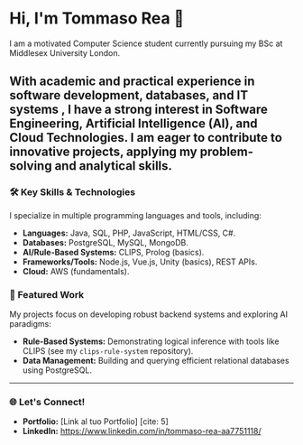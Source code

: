 # Hi, I'm Tommaso Rea 👋

I am a motivated Computer Science student currently pursuing my BSc at Middlesex University London.

With academic and practical experience in software development, databases, and IT systems , I have a strong interest in **Software Engineering, Artificial Intelligence (AI), and Cloud Technologies**.
I am eager to contribute to innovative projects, applying my problem-solving and analytical skills.
---

### 🛠️ Key Skills & Technologies

I specialize in multiple programming languages and tools, including:

* **Languages:** Java, SQL, PHP, JavaScript, HTML/CSS, C#.
* **Databases:** PostgreSQL, MySQL, MongoDB.
* **AI/Rule-Based Systems:** CLIPS, Prolog (basics).
* **Frameworks/Tools:** Node.js, Vue.js, Unity (basics), REST APIs.
* **Cloud:** AWS (fundamentals).

### 📂 Featured Work

My projects focus on developing robust backend systems and exploring AI paradigms:

* **Rule-Based Systems:** Demonstrating logical inference with tools like CLIPS (see my `clips-rule-system` repository).
* **Data Management:** Building and querying efficient relational databases using PostgreSQL.

---

### 🌐 Let's Connect!

* **Portfolio:** [Link al tuo Portfolio] [cite: 5]
* **LinkedIn:** https://www.linkedin.com/in/tommaso-rea-aa7751118/
